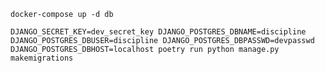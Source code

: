     docker-compose up -d db

    DJANGO_SECRET_KEY=dev_secret_key DJANGO_POSTGRES_DBNAME=discipline DJANGO_POSTGRES_DBUSER=discipline DJANGO_POSTGRES_DBPASSWD=devpasswd DJANGO_POSTGRES_DBHOST=localhost poetry run python manage.py makemigrations
